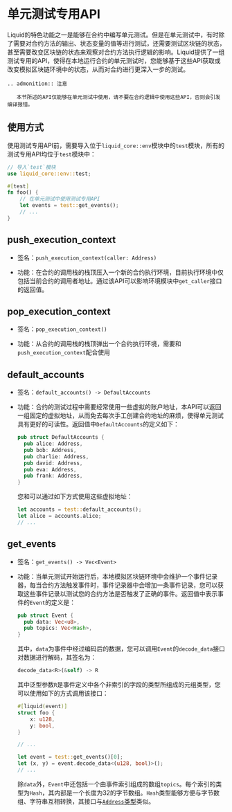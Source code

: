 # 单元测试专用API

Liquid的特色功能之一是能够在合约中编写单元测试。但是在单元测试中，有时除了需要对合约方法的输出、状态变量的值等进行测试，还需要测试区块链的状态，甚至需要改变区块链的状态来观察对合约方法执行逻辑的影响。Liquid提供了一组测试专用的API，使得在本地运行合约的单元测试时，您能够基于这些API获取或改变模拟区块链环境中的状态，从而对合约进行更深入一步的测试。

```eval_rst
.. admonition:: 注意

   本节所述的API仅能够在单元测试中使用，请不要在合约逻辑中使用这些API，否则会引发编译报错。
```

## 使用方式

使用测试专用API前，需要导入位于`liquid_core::env`模块中的`test`模块，所有的测试专用API均位于`test`模块中：

```rust
// 导入`test`模块
use liquid_core::env::test;

#[test]
fn foo() {
    // 在单元测试中使用测试专用API
    let events = test::get_events();
    // ...
}
```

## push_execution_context

- 签名：`push_execution_context(caller: Address)`

- 功能：在合约的调用栈的栈顶压入一个新的合约执行环境，目前执行环境中仅包括当前合约的调用者地址。通过该API可以影响环境模块中`get_caller`接口的返回值。

## pop_execution_context

- 签名：`pop_execution_context()`

- 功能：从合约的调用栈的栈顶弹出一个合约执行环境，需要和`push_execution_context`配合使用

## default_accounts

- 签名：`default_accounts() -> DefaultAccounts`

- 功能：合约的测试过程中需要经常使用一些虚拟的账户地址，本API可以返回一组固定的虚拟地址，从而免去每次手工创建合约地址的麻烦，使得单元测试具有更好的可读性。返回值中`DefaultAccounts`的定义如下：

  ```rust
  pub struct DefaultAccounts {
    pub alice: Address,
    pub bob: Address,
    pub charlie: Address,
    pub david: Address,
    pub eva: Address,
    pub frank: Address,
  }
  ```

  您和可以通过如下方式使用这些虚拟地址：

  ```rust
  let accounts = test::default_accounts();
  let alice = accounts.alice;
  // ...
  ```

## get_events

- 签名：`get_events() -> Vec<Event>`

- 功能：当单元测试开始运行后，本地模拟区块链环境中会维护一个事件记录器，每当合约方法触发事件时，事件记录器中会增加一条事件记录，您可以获取这些事件记录以测试您的合约方法是否触发了正确的事件。返回值中表示事件的`Event`的定义是：

  ```rust
  pub struct Event {
    pub data: Vec<u8>,
    pub topics: Vec<Hash>,
  }
  ```

  其中，`data`为事件中经过编码后的数据，您可以调用`Event`的`decode_data`接口对数据进行解码，其签名为：

  ```rust
  decode_data<R>(&self) -> R
  ```

  其中泛型参数`R`是事件定义中各个非索引的字段的类型所组成的元组类型，您可以使用如下的方式调用该接口：

  ```rust
  #[liquid(event)]
  struct foo {
      x: u128,
      y: bool,
  }

  // ...

  let event = test::get_events()[0];
  let (x, y) = event.decode_data<(u128, bool)>();
  // ...
  ```

  除`data`外，`Event`中还包括一个由事件索引组成的数组`topics`。每个索引的类型为`Hash`，其内部是一个长度为32的字节数组。`Hash`类型能够方便与字节数组、字符串互相转换，其接口与[`Address`类型](./types.html#address)类似。
  